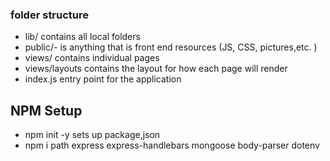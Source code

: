 ### folder structure

- lib/ contains all local folders
- public/- is anything that is front end resources (JS, CSS, pictures,etc. )
- views/ contains individual pages
- views/layouts contains the layout for how each page will render 
- index.js entry point for the application

## NPM Setup
- npm init -y sets up package,json
- npm i path express express-handlebars mongoose body-parser dotenv
